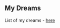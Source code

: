 <h2>My Dreams </h2>

<p>List of my dreams - <a href="https://github.com/shukkkur/myself/blob/main/dictionary/D/README.md">here</a></p>
